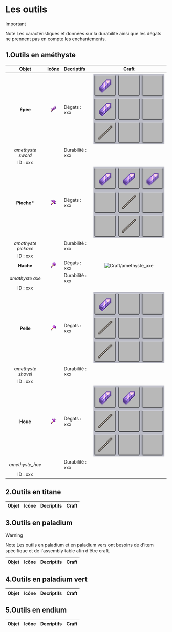 # Les outils 

> [!IMPORTANT]
>Note
>Les caractéristiques et données sur la durabilité ainsi que les dégats ne prennent pas en compte les enchantements.

## 1.Outils en améthyste 

| __Objet__ | __Icône__ | __Decriptifs__ | __Craft__ | 
| :-------: | :-------: | :------------- | :-------: |
|       **Épée**    | ![Icon/amethyste_sword](static/img/Icon/Tools/amethyst_sword.png) | Dégats : xxx     | ![Craft/amethyste_sword](static/img/items/Tools/Craft/amethyst_sword.png)|
| *amethyste sword* |                                                                   | Durabilité : xxx |                                                                          |
| ID : xxx          |                                                                   |                  |                                                                          |
| **Pioche***         | ![Icon/amethyste_pickaxe](static/img/Icon/Tools/amethyst_pickaxe.png)       | Dégats : xxx     | ![Craft/amethyste_pickaxe](static/img/items/Tools/Craft/amethyst_pickaxe.png) |
| *amathyste pickaxe* |                                                                             | Durabilité : xxx |                                                                               |
| ID : xxx            |                                                                             |                  |                                                                               |
| **Hache**       | ![Icon/amethyste_axe](static/img/Icon/Tools/amethyst_axe.png)       | Dégats : xxx     | ![Craft/amethyste_axe](Katsun1236/PaladiumBedrock.Wiki/static/img/Icon/Tools/amethyst_axe.png) |
| *amathyste axe* |                                                                     | Durabilité : xxx |                                                                                                |
| ID : xxx        |                                                                     |                  |                                                                                                |
| **Pelle**          | ![Icon/amethyste_shovel](static/img/Icon/Tools/amethyst_shovel.png)       | Dégats : xxx     | ![Craft/amethyste_shovel](static/img/items/Tools/Craft/amethyst_shovel.png)|
| *amethyste shovel* |                                                                           | Durabilité : xxx |                                                                            |          
| ID : xxx           |                                                                           |                  |                                                                            |
| **Houe**        | ![Icon_amethyste_hoe](static/img/Icon/Tools/amethyst_hoe.png)  | Dégats : xxx     | ![Craft/amethyste_hoe](static/img/Items/Tools/Craft/amethyst_hoe.png) |
| *amethyste_hoe* |                                                                | Durabilité : xxx |                                                                       | 
| ID : xxx        |                                                                |                  |                                                                       |

## 2.Outils en titane

| Objet | Icône | Decriptifs | Craft | 
| :-----: | --- | :--------- | ----- |

## 3.Outils en paladium 

> [!WARNING]
> Note 
> Les outils en paladium et en paladium vers ont besoins de d'item spécifique et de l'assembly table afin d'être craft. 

| Objet | Icône | Decriptifs | Craft | 
| :-----: | --- | :--------- | ----- |

## 4.Outils en paladium vert

| Objet | Icône | Decriptifs | Craft | 
| :-----: | --- | :--------- | ----- |

## 5.Outils en endium 

| Objet | Icône | Decriptifs | Craft | 
| :-----: | --- | :--------- | ----- |
